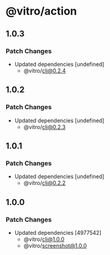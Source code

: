 # @vitro/action

## 1.0.3

### Patch Changes

- Updated dependencies [undefined]
  - @vitro/cli@0.2.4

## 1.0.2

### Patch Changes

- Updated dependencies [undefined]
  - @vitro/cli@0.2.3

## 1.0.1

### Patch Changes

- Updated dependencies [undefined]
  - @vitro/cli@0.2.2

## 1.0.0

### Patch Changes

- Updated dependencies [4977542]
  - @vitro/cli@1.0.0
  - @vitro/screenshot@1.0.0
